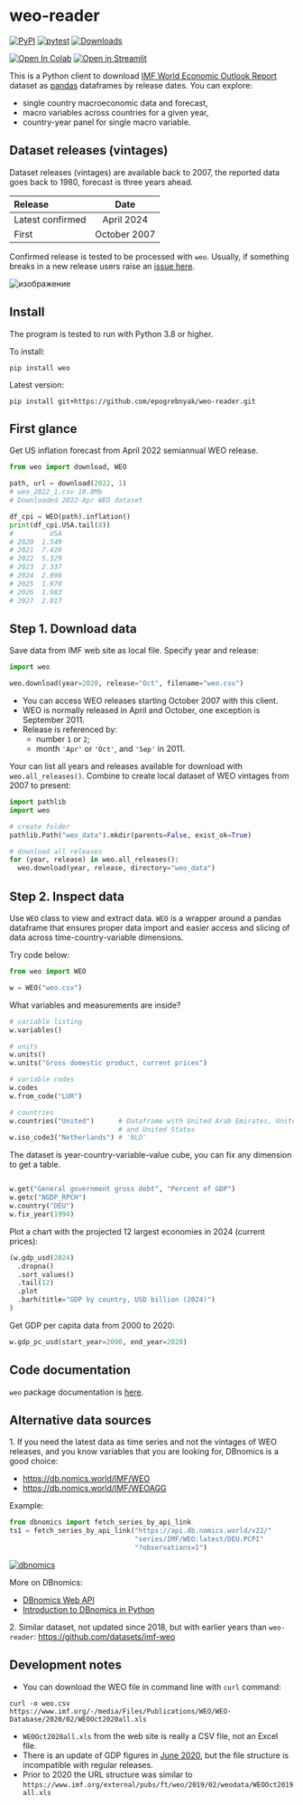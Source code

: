 # weo-reader

[![PyPI](https://img.shields.io/pypi/v/weo)](https://pypi.org/project/weo/)
[![pytest](https://github.com/epogrebnyak/weo-reader/workflows/pytest/badge.svg)](https://github.com/epogrebnyak/weo-reader/actions)
[![Downloads](https://pepy.tech/badge/weo/week)](https://pepy.tech/project/weo/week)

[![Open In Colab](https://colab.research.google.com/assets/colab-badge.svg)](https://colab.research.google.com/drive/1Dvl1N3c9uRUEulm-Kto9zqW_VCj0YtzV)
[![Open in Streamlit](https://static.streamlit.io/badges/streamlit_badge_black_white.svg)](https://share.streamlit.io/epogrebnyak/weo-reader)


This is a Python client to download [IMF World Economic Outlook Report][weo] dataset as [pandas](https://pandas.pydata.org/) dataframes by release dates. You can explore:

- single country macroeconomic data and forecast,
- macro variables across countries for a given year,
- country-year panel for single macro variable.

## Dataset releases (vintages)

Dataset releases (vintages) are available back to 2007, the reported data goes back to 1980, forecast is three years ahead.

| Release          | Date         |
| :--------------- | :-----------:|
| Latest confirmed | April 2024   |
| First            | October 2007 |

Confirmed release is tested to be processed with `weo`.
Usually, if something breaks in a new release users raise an [issue here](https://github.com/epogrebnyak/weo-reader/issues).

[weo]: https://www.imf.org/en/Publications/WEO

![изображение](https://user-images.githubusercontent.com/9265326/103473902-8c64da00-4dae-11eb-957c-4737f56abdce.png)

## Install

The program is tested to run with Python 3.8 or higher.

To install:

```
pip install weo
```

Latest version:

```
pip install git+https://github.com/epogrebnyak/weo-reader.git
```

## First glance

Get US inflation forecast from April 2022 semiannual WEO release.

```python
from weo import download, WEO

path, url = download(2022, 1)
# weo_2022_1.csv 18.8Mb
# Downloaded 2022-Apr WEO dataset

df_cpi = WEO(path).inflation()
print(df_cpi.USA.tail(8))
#         USA
# 2020  1.549
# 2021  7.426
# 2022  5.329
# 2023  2.337
# 2024  2.096
# 2025  1.970
# 2026  1.983
# 2027  2.017
```

## Step 1. Download data

Save data from IMF web site as local file. Specify year
and release:

```python
import weo

weo.download(year=2020, release="Oct", filename="weo.csv")
```

- You can access WEO releases starting October 2007 with this client.
- WEO is normally released in April and October, one exception is September 2011.
- Release is referenced by:
  - number `1` or `2`;
  - month `'Apr'` or `'Oct'`, and `'Sep'` in 2011.

Your can list all years and releases available for download with `weo.all_releases()`.
Combine to create local dataset of WEO vintages from 2007 to present:

```python
import pathlib
import weo

# create folder
pathlib.Path("weo_data").mkdir(parents=False, exist_ok=True)

# download all releases
for (year, release) in weo.all_releases():
  weo.download(year, release, directory="weo_data")
```

## Step 2. Inspect data

Use `WEO` class to view and extract data. `WEO` is a wrapper around a pandas dataframe that ensures proper data import and easier access and slicing of data across time-country-variable dimensions.

Try code below:

```python
from weo import WEO

w = WEO("weo.csv")
```

What variables and measurements are inside?

```python
# variable listing
w.variables()

# units
w.units()
w.units("Gross domestic product, current prices")

# variable codes
w.codes
w.from_code("LUR")

# countries
w.countries("United")      # Dataframe with United Arab Emirates, United Kingdom
                           # and United States
w.iso_code3("Netherlands") # 'NLD'
```

The dataset is year-country-variable-value cube, you can fix any dimension to get a table.

```python

w.get("General government gross debt", "Percent of GDP")
w.getc("NGDP_RPCH")
w.country("DEU")
w.fix_year(1994)
```

Plot a chart with the projected 12 largest economies in 2024 (current prices):

```python
(w.gdp_usd(2024)
  .dropna()
  .sort_values()
  .tail(12)
  .plot
  .barh(title="GDP by country, USD billion (2024)")
)
```

Get GDP per capita data from 2000 to 2020:

```python
w.gdp_pc_usd(start_year=2000, end_year=2020)
```

## Code documentation

`weo` package documentation is [here](https://epogrebnyak.github.io/weo-reader/).

## Alternative data sources

1\. If you need the latest data as time series and not the vintages of WEO releases, and you know variables that you are looking for, DBnomics is a good choice:

- <https://db.nomics.world/IMF/WEO>
- <https://db.nomics.world/IMF/WEOAGG>

Example:

```python
from dbnomics import fetch_series_by_api_link
ts1 = fetch_series_by_api_link("https://api.db.nomics.world/v22/"
                               "series/IMF/WEO:latest/DEU.PCPI"
                               "?observations=1")
```

[![dbnomics](https://user-images.githubusercontent.com/9265326/168478113-00fb4d3f-11c3-43ad-9c19-28e2204f89c1.png)](https://db.nomics.world/IMF/WEO:2021-10/DEU.PCPI.idx)

More on DBnomics:

- [DBnomics Web API](https://db.nomics.world/docs/web-api/)
- [Introduction to DBnomics in Python](https://notes.quantecon.org/submission/5bd32515f966080015bafbcd)

2\. Similar dataset, not updated since 2018, but with earlier years than `weo-reader`:
https://github.com/datasets/imf-weo

## Development notes

- You can download the WEO file in command line with `curl` command:

```
curl -o weo.csv https://www.imf.org/-/media/Files/Publications/WEO/WEO-Database/2020/02/WEOOct2020all.xls
```

- `WEOOct2020all.xls` from the web site is really a CSV file, not an Excel file.
- There is an update of GDP figures in [June 2020](jun2020), but the file structure is incompatible with regular releases.
- Prior to 2020 the URL structure was similar to `https://www.imf.org/external/pubs/ft/weo/2019/02/weodata/WEOOct2019all.xls`

[jun2020]: https://www.imf.org/en/Publications/WEO/Issues/2020/06/24/WEOUpdateJune2020
